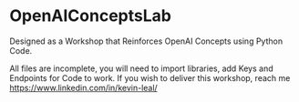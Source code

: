 # OpenAIConceptsLab
Designed as a Workshop that Reinforces OpenAI Concepts using Python Code. 

All files are incomplete, you will need to import libraries, add Keys and Endpoints for Code to work.
If you wish to deliver this workshop, reach me https://www.linkedin.com/in/kevin-leal/

